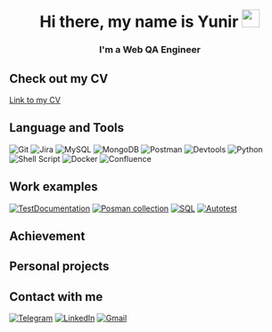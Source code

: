 <!-- ## Hi there, my name is Yunir and I'm a QA Engineer 👋 -->

<!-- если хочешь чтобы имя было ссылкой 
<h1 align="center">Hi there, I'm <a href="https://link.ru/" target="_blank">Yunir</a>  
-->
<h1 align="center">Hi there, my name is Yunir
<img src="https://github.com/blackcater/blackcater/raw/main/images/Hi.gif" height="32"/></h1>
<h3 align="center">I'm a Web QA Engineer</h3>

## Check out my CV
[Link to my CV](https://drive.google.com/file/d/1hyftHLbMz3YmHKu7hL5oFgNR8KkUsLZN/view?usp=sharing)

## Language and Tools
![Git](https://img.shields.io/badge/git-%23F05033.svg?style=for-the-badge&logo=git&logoColor=white)
![Jira](https://img.shields.io/badge/jira-%230A0FFF.svg?style=for-the-badge&logo=jira&logoColor=white)
![MySQL](https://img.shields.io/badge/mysql-%2300f.svg?style=for-the-badge&logo=mysql&logoColor=white)
![MongoDB](https://img.shields.io/badge/MongoDB-%234ea94b.svg?style=for-the-badge&logo=mongodb&logoColor=white)
![Postman](https://img.shields.io/badge/Postman-FF6C37?style=for-the-badge&logo=postman&logoColor=white)
![Devtools](https://img.shields.io/badge/DevTools-090909?style=for-the-badge&logo=googlechrome&logoColor=2674f2)
![Python](https://img.shields.io/badge/python-3670A0?style=for-the-badge&logo=python&logoColor=ffdd54)
![Shell Script](https://img.shields.io/badge/shell_script-%23121011.svg?style=for-the-badge&logo=gnu-bash&logoColor=white)
![Docker](https://img.shields.io/badge/docker-%230db7ed.svg?style=for-the-badge&logo=docker&logoColor=white)
![Confluence](https://img.shields.io/badge/confluence-%23172BF4.svg?style=for-the-badge&logo=confluence&logoColor=white)

## Work examples
[![TestDocumentation](https://github-readme-stats.vercel.app/api/pin/?username=chezarqa&repo=tenet&bg_color=22272E&text_color=9F9F9F&title_color=9F9F9F&icon_color=9F9F9F)](https://github.com/ChezarQA/tenet)
[![Posman collection](https://github-readme-stats.vercel.app/api/pin/?username=chezarqa&repo=tenet&bg_color=22272E&text_color=9F9F9F&title_color=9F9F9F&icon_color=9F9F9F)](https://github.com/ChezarQA/tenet)
[![SQL](https://github-readme-stats.vercel.app/api/pin/?username=chezarqa&repo=tenet&bg_color=22272E&text_color=9F9F9F&title_color=9F9F9F&icon_color=9F9F9F)](https://github.com/ChezarQA/tenet)
[![Autotest](https://github-readme-stats.vercel.app/api/pin/?username=chezarqa&repo=tenet&bg_color=22272E&text_color=9F9F9F&title_color=9F9F9F&icon_color=9F9F9F)](https://github.com/ChezarQA/tenet)

## Achievement

## Personal projects

## Contact with me
[![Telegram](https://img.shields.io/badge/Telegram-2CA5E0?style=for-the-badge&logo=telegram&logoColor=white)](https://t.me/Chezar_QA)
[![LinkedIn](https://img.shields.io/badge/linkedin-%230077B5.svg?style=for-the-badge&logo=linkedin&logoColor=white)](https://www.linkedin.com/in/chezarqa/)
[![Gmail](https://img.shields.io/badge/Gmail-D14836?style=for-the-badge&logo=gmail&logoColor=white)](mailto:chezar.qa@gmail.com)






